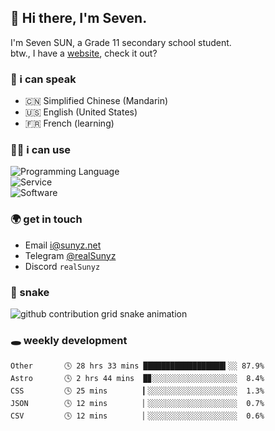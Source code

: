 <!-- DO NOT FORGET TO PULL BEFORE PUSHING -->
## 👋 Hi there, I'm Seven.

I'm Seven SUN, a Grade 11 secondary school student.  
btw., I have a [website](https://sunyz.net), check it out?

### 💬 i can speak

* 🇨🇳 Simplified Chinese (Mandarin)  
* 🇺🇸 English (United States)  
* 🇫🇷 French (learning)

### 👩‍💻 i can use

![Programming Language](https://skillicons.dev/icons?i=cpp,html,python,nodejs,nextjs,tailwind,bash,latex,md)  
![Service](https://skillicons.dev/icons?i=docker,git,nginx,cloudflare,workers,github,linux,vercel,mysql)  
![Software](https://skillicons.dev/icons?i=ai,pr,ps,xd,figma,vim,vscode,pycharm,clion)

### 🌍 get in touch

* Email <i@sunyz.net>
* Telegram [@realSunyz](https://t.me/realSunyz)
* Discord `realSunyz`

### 🐍 snake
<picture>
  <source media="(prefers-color-scheme: dark)" srcset="https://raw.githubusercontent.com/realSunyz/realSunyz/main/snake/snake-dark.svg" />
  <source media="(prefers-color-scheme: light)" srcset="https://raw.githubusercontent.com/realSunyz/realSunyz/main/snake/snake.svg" />
  <img alt="github contribution grid snake animation" src="github-snake.svg" />
</picture>

### 🕳️ weekly development
<!-- waka-box start -->
```text
Other       🕓 28 hrs 33 mins ██████████████████▍░░ 87.9%
Astro       🕓 2 hrs 44 mins  █▊░░░░░░░░░░░░░░░░░░░  8.4%
CSS         🕓 25 mins        ▎░░░░░░░░░░░░░░░░░░░░  1.3%
JSON        🕓 12 mins        ▏░░░░░░░░░░░░░░░░░░░░  0.7%
CSV         🕓 12 mins        ▏░░░░░░░░░░░░░░░░░░░░  0.6%
```
<!-- Powered by https://github.com/realSunyz/waka-box-go . -->
<!-- waka-box end -->